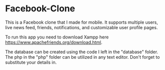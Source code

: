 # Facebook-Clone
This is a Facebook clone that I made for mobile. It supports multiple users, live news feed, friends, notifications, and customizable user profile pages. 

To run this app you need to download Xampp here https://www.apachefriends.org/download.html. 

The database can be created using the code I left in the "database" folder. The php in the "php" folder can be utilized in any text editor. Don't forget to substitute your details in.
